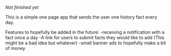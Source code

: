 *Not finished yet*

This is a simple one page app that sends the user one history fact every day.

Features to hopefully be added in the future:
  -receiving a notification with a fact once a day
  -A link for users to submit facts they would like to add (This might be a bad idea but whatever)
  -small banner ads to hopefully make a bit of money
